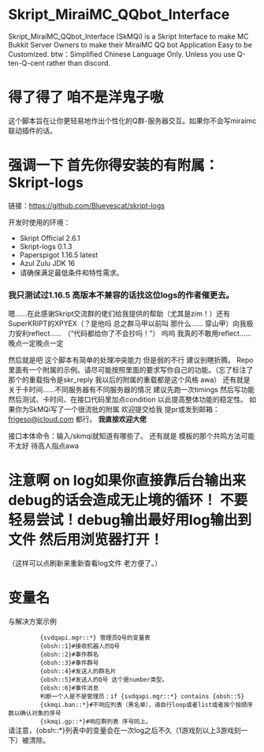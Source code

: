 # Skript_MiraiMC_QQbot_Interface
Skript_MiraiMC_QQbot_Interface (SkMQi) is a Skript Interface to make MC Bukkit Server Owners to make their MiraiMC QQ bot Application Easy to be Customized.
btw：Simplified Chinese Language Only. Unless you use Q-ten-Q-cent rather than discord.

# 得了得了 咱不是洋鬼子嗷
这个脚本旨在让你更轻易地作出个性化的Q群-服务器交互。如果你不会写miraimc联动插件的话。
# 强调一下 首先你得安装的有附属：Skript-logs
链接：https://github.com/Blueyescat/skript-logs 

开发时使用的环境：
 - Skript Official 2.6.1
 - Skript-logs 0.1.3
 - Paperspigot 1.16.5 latest
 - Azul Zulu JDK 16
 - 请确保满足最低条件和特性需求。

### 我只测试过1.16.5 高版本不兼容的话找这位logs的作者催更去。

嗯……在此感谢Skript交流群的佬们给我提供的帮助（尤其是zim！）还有SuperKRIPT的XPYEX（？是他吗 总之群马甲以前叫 那什么…… 穿山甲）向我极力安利reflect……
（“代码都给你了不会抄吗！”）
呜呜 我真的不敢用reflect……晚点一定晚点一定

然后就是吧 这个脚本有简单的处理冲突能力 但是弱的不行 建议别瞎折腾。
Repo里面有一个附属的示例。请尽可能按照里面的要求写你自己的功能。（忘了标注了 那个的重载指令是skr_reply 我以后的附属的重载都是这个风格 awa）
还有就是关于卡时间……不同服务器有不同服务器的情况 建议先跑一次timings 然后写功能 然后测试、卡时间、在接口代码里加点condition 以此提高整体功能的稳定性。
如果你为SkMQi写了一个很流批的附属 欢迎提交给我 提pr或发到邮箱： frigeso@icloud.com 都行。
**我直接欢迎大佬**

接口本体命令：输入/skmqi就知道有哪些了。
还有就是 模板的那个共鸣方法可能不太好 待高人指点awa
# 注意啊 on log如果你直接靠后台输出来debug的话会造成无止境的循环！ 不要轻易尝试！debug输出最好用log输出到文件 然后用浏览器打开！
（这样可以点刷新来重新查看log文件 老方便了。）

# 变量名
与解决方案示例<br>

`         {svdqapi.mgr::*} 管理员Q号的变量表`<br>
`         {obsh::1}#接收机器人的Q号`<br>
`         {obsh::2}#事件群名`<br>
`         {obsh::3}#事件群号`<br>
`         {obsh::4}#发送人的群名片`<br>
`         {obsh::5}#发送人的Q号 这个是number类型。`<br>
`         {obsh::6}#事件消息`<br>
`         判断一个人是不是管理员：if {svdqapi.mgr::*} contains {obsh::5}`<br>
`         {skmqi.ban::*}#不响应列表（黑名单），请自行loop或者list或者挨个按顺序数以确认对象的序号`<br>
`         {skmqi.gp::*}#响应群列表 序号同上。`<br>
请注意，{obsh::*\}列表中的变量会在一次log之后不久（1游戏刻以上3游戏刻一下）被清除。


